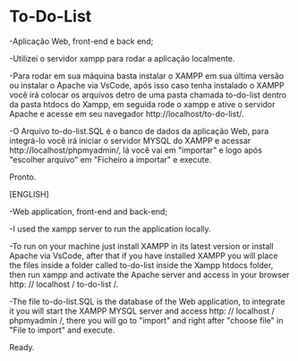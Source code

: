 # To-Do-List


-Aplicação Web, front-end e back end;

-Utilizei o servidor xampp para rodar a aplicação localmente.

-Para rodar em sua máquina basta instalar o XAMPP em sua última versão ou instalar o Apache via VsCode, após isso caso tenha instalado o XAMPP você irá colocar os arquivos detro de uma pasta chamada to-do-list dentro da pasta htdocs do Xampp, em seguida rode o xampp e ative o servidor Apache e acesse em seu navegador http://localhost/to-do-list/.

-O Arquivo to-do-list.SQL é o banco de dados da aplicação Web, para integrá-lo você irá iniciar o servidor MYSQL do XAMPP e acessar http://localhost/phpmyadmin/, lá você vai em "importar" e logo após "escolher arquivo" em "Ficheiro a importar" e execute.

Pronto.


[ENGLISH]


-Web application, front-end and back-end;

-I used the xampp server to run the application locally.

-To run on your machine just install XAMPP in its latest version or install Apache via VsCode, after that if you have installed XAMPP you will place the files inside a folder called to-do-list inside the Xampp htdocs folder, then run xampp and activate the Apache server and access in your browser http: // localhost / to-do-list /.

-The file to-do-list.SQL is the database of the Web application, to integrate it you will start the XAMPP MYSQL server and access http: // localhost / phpmyadmin /, there you will go to "import" and right after "choose file" in "File to import" and execute.

Ready.


